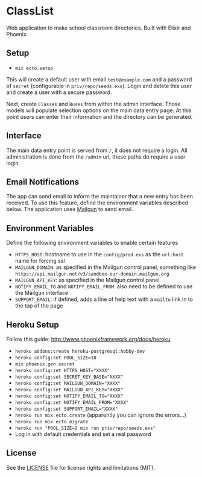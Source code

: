 # ClassList

Web application to make school classroom directories. Built with Elixir and Phoenix.

## Setup
  * `mix ecto.setup`

This will create a default user with email `test@example.com` and a password of `secret` (configurable in `priv/repo/seeds.exs`). Login and delete this user and create a user with a secure password.

Next, create `Classes` and `Buses` from within the admin interface. Those models will populate selection options on the main data entry page. At this point users can enter their information and the directory can be generated.

## Interface
The main data entry point is served from `/`, it does not require a login. All administration is done from the `/admin` url, these paths do require a user login.

## Email Notifications
The app can send email to inform the maintainer that a new entry has been received. To use this feature, define the environment variables described below. The application uses [Mailgun](mailgun.com) to send email.

## Environment Variables
Define the following environment variables to enable certain features
  * `HTTPS_HOST`: hostname to use in the `config/prod.exs` as the `url:host` name for forcing ssl
  * `MAILGUN_DOMAIN`: as specified in the Mailgun control panel, something like `https://api.mailgun.net/v3/sandbox-our-domain.mailgun.org`
  * `MAILGUN_API_KEY`: as specified in the Mailgun control panel
  * `NOTIFY_EMAIL_TO` and `NOTIFY_EMAIL_FROM`: also need to be defined to use the Mailgun interface
  * `SUPPORT_EMAIL`: if defined, adds a line of help text with a `mailto` link in to the top of the page

## Heroku Setup
Follow this guide: http://www.phoenixframework.org/docs/heroku
  * `heroku addons:create heroku-postgresql:hobby-dev`
  * `heroku config:set POOL_SIZE=18`
  * `mix phoenix.gen.secret`
  * `heroku config:set HTTPS_HOST="XXXX"`
  * `heroku config:set SECRET_KEY_BASE="XXXX"`
  * `heroku config:set MAILGUN_DOMAIN="XXXX"`
  * `heroku config:set MAILGUN_API_KEY="XXXX"`
  * `heroku config:set NOTIFY_EMAIL_TO="XXXX"`
  * `heroku config:set NOTIFY_EMAIL_FROM="XXXX"`
  * `heroku config:set SUPPORT_EMAIL="XXXX"`
  * `heroku run mix ecto.create` (apparently you can ignore the errors...)
  * `heroku run mix ecto.migrate`
  * `heroku run "POOL_SIZE=2 mix run priv/repo/seeds.exs"`
  * Log in with default credentials and set a real password

## License

See the [LICENSE](LICENSE.md) file for license rights and limitations (MIT).
